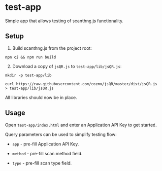 # test-app

Simple app that allows testing of scanthng.js functionality.


## Setup

1. Build scanthng.js from the project root:

```
npm ci && npm run build
```

2. Download a copy of `jsQR.js` to `test-app/lib/jsQR.js`:

```
mkdir -p test-app/lib

curl https://raw.githubusercontent.com/cozmo/jsQR/master/dist/jsQR.js > test-app/lib/jsQR.js
```

All libraries should now be in place.


## Usage

Open `test-app/index.html` and enter an Application API Key to get started.

Query parameters can be used to simplify testing flow:

* `app` - pre-fill Application API Key.

* `method` - pre-fill scan method field.

* `type` - pre-fill scan type field.

